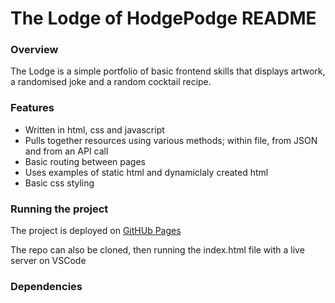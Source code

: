 # The Lodge of HodgePodge README

### Overview

The Lodge is a simple portfolio of basic frontend skills that displays artwork, a randomised joke and a random cocktail recipe.

### Features

- Written in html, css and javascript
- Pulls together resources using various methods; within file, from JSON and from an API call
- Basic routing between pages
- Uses examples of static html and dynamiclaly created html
- Basic css styling

### Running the project

The project is deployed on [GitHUb Pages](https://padosensei.github.io/HodgePodge/index.html)

The repo can also be cloned, then running the index.html file with a live server on VSCode

### Dependencies
